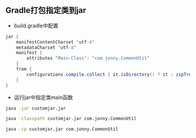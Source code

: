 ## Gradle打包指定类到jar

* build.gradle中配置
```java
jar {
    manifestContentCharset 'utf-8'
    metadataCharset 'utf-8'
    manifest {
        attributes "Main-Class": "com.jonny.CommonUtil"
    }
    from {
        configurations.compile.collect { it.isDirectory() ? it : zipTree(it) }
    }
}
```

* 运行jar中指定类main函数

```bash
java -jar customjar.jar

java -classpath customjar.jar com.jonny.CommonUtil

java -cp customjar.jar com.jonny.CommonUtil
```